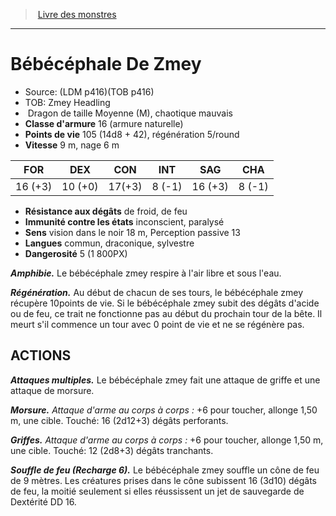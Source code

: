 ﻿> [Livre des monstres](tome_of_beasts_old.md)

---

# Bébécéphale De Zmey

- Source: (LDM p416)(TOB p416)
- TOB: Zmey Headling
-  Dragon de taille Moyenne (M), chaotique mauvais
- **Classe d'armure** 16 (armure naturelle)
- **Points de vie** 105 (14d8 + 42), régénération 5/round
- **Vitesse** 9 m, nage 6 m

|FOR|DEX|CON|INT|SAG|CHA|
|---|---|---|---|---|---|
|16 (+3)|10 (+0)|17(+3)|8 (-1)|16 (+3)|8 (-1)|

- **Résistance aux dégâts** de froid, de feu
- **Immunité contre les états** inconscient, paralysé
- **Sens** vision dans le noir 18 m, Perception passive 13
- **Langues** commun, draconique, sylvestre
- **Dangerosité** 5 (1 800PX)

**_Amphibie._** Le bébécéphale zmey respire à l'air libre et sous l'eau.

**_Régénération._** Au début de chacun de ses tours, le bébécéphale zmey récupère 10points de vie. Si le bébécéphale zmey subit des dégâts d'acide ou de feu, ce trait ne fonctionne pas au début du prochain tour de la bête. Il meurt s'il commence un tour avec 0 point de vie et ne se régénère pas.

## ACTIONS

**_Attaques multiples._** Le bébécéphale zmey fait une attaque de griffe et une attaque de morsure.

**_Morsure._** _Attaque d'arme au corps à corps :_ +6 pour toucher, allonge 1,50 m, une cible. Touché: 16 (2d12+3) dégâts perforants.

**_Griffes._** _Attaque d'arme au corps à corps :_ +6 pour toucher, allonge 1,50 m, une cible. Touché: 12 (2d8+3) dégâts tranchants.

**_Souffle de feu (Recharge 6)._** Le bébécéphale zmey souffle un cône de feu de 9 mètres. Les créatures prises dans le cône subissent 16 (3d10) dégâts de feu, la moitié seulement si elles réussissent un jet de sauvegarde de Dextérité DD 16.

